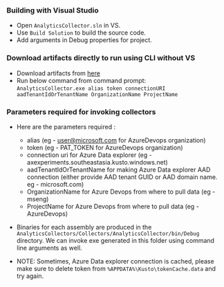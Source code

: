 ### Building with Visual Studio

- Open `AnalyticsCollector.sln` in VS.
- Use `Build Solution` to build the source code.
- Add arguments in Debug properties for project.

### Download artifacts directly to run using CLI without VS

- Download artifacts from [here](https://github.com/khilan2goel/AnalyticsCollectors/suites/363971853/artifacts/741992)
- Run below command from command prompt:  
`AnalyticsCollector.exe alias token connectionURI aadTenantIdOrTenantName OrganizationName ProjectName`

### Parameters required for invoking collectors

* Here are the parameters required : 
   - alias (eg - user@microsoft.com for AzureDevops organization)
   - token (eg - PAT_TOKEN for AzureDevops organization)
   - connection uri for Azure Data explorer (eg - axexperiments.southeastasia.kusto.windows.net) 
   - aadTenantIdOrTenantName for making Azure Data explorer AAD connection (either provide AAD tenant GUID or AAD domain name. eg - microsoft.com)
   - OrganizationName for Azure Devops from where to pull data (eg - mseng)
   - ProjectName for Azure Devops from where to pull data (eg - AzureDevops)

* Binaries for each assembly are produced in the
`AnalyticsCollectors/Collectors/AnalyticsCollector/bin/Debug` directory. We can invoke exe generated in this folder using command line arguments as well.

* NOTE: 
Sometimes, Azure Data explorer connection is cached, please make sure to delete token from `%APPDATA%\Kusto\tokenCache.data` and try again.
